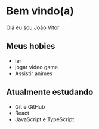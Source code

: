 # Bem vindo(a)

Olá eu sou João Vitor

## Meus hobies

- ler
- jogar video game
- Assistir animes

## Atualmente estudando 
- Git e GitHub
- React
- JavaScript e TypeScript
